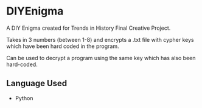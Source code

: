 # DIYEnigma

A DIY Enigma created for Trends in History Final Creative Project.<br />

Takes in 3 numbers (between 1-8) and encrypts a .txt file with cypher keys which have been hard coded in the program.<br />

Can be used to decrypt a program using the same key which has also been hard-coded.

## Language Used

- Python
